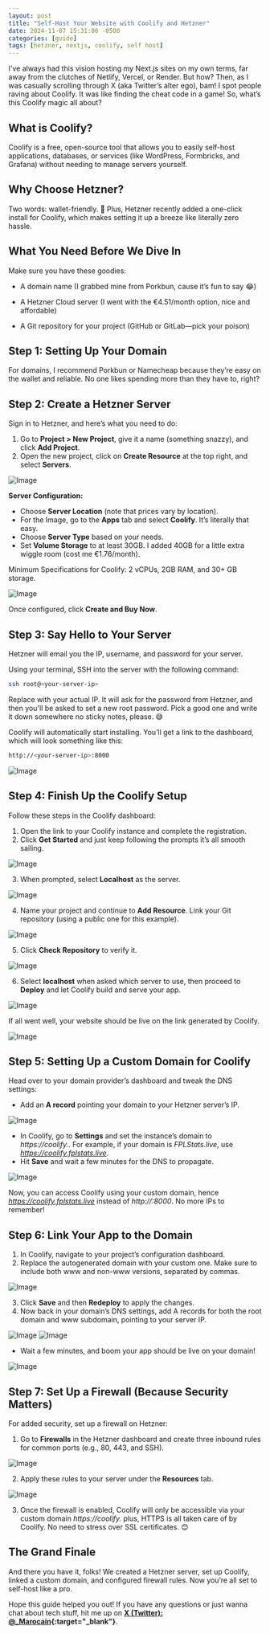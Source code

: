 ```yaml
---
layout: post
title: "Self-Host Your Website with Coolify and Hetzner"
date: 2024-11-07 15:31:00 -0500
categories: [guide]
tags: [hetzner, nextjs, coolify, self host]
---
```

I've always had this vision hosting my Next.js sites on my own terms, far away from the clutches of Netlify, Vercel, or Render. But how? Then, as I was casually scrolling through X (aka Twitter’s alter ego), bam! I spot people raving about Coolify. It was like finding the cheat code in a game! So, what’s this Coolify magic all about?

## What is Coolify?

Coolify is a free, open-source tool that allows you to easily self-host applications, databases, or services (like WordPress, Formbricks, and Grafana) without needing to manage servers yourself.

## Why Choose Hetzner?

Two words: wallet-friendly. 💸 Plus, Hetzner recently added a one-click install for Coolify, which makes setting it up a breeze like literally zero hassle.

## What You Need Before We Dive In

Make sure you have these goodies:

- A domain name (I grabbed mine from Porkbun, cause it’s fun to say 😂)

- A Hetzner Cloud server (I went with the €4.51/month option, nice and affordable)

- A Git repository for your project (GitHub or GitLab—pick your poison)


## Step 1: Setting Up Your Domain

For domains, I recommend Porkbun or Namecheap because they’re easy on the wallet and reliable. No one likes spending more than they have to, right?

## Step 2: Create a Hetzner Server

Sign in to Hetzner, and here’s what you need to do:

1. Go to **Project > New Project**, give it a name (something snazzy), and click **Add Project**.
2. Open the new project, click on **Create Resource** at the top right, and select **Servers**.

![Image](/assets/images/blog/hetzner01.png)

**Server Configuration:**

- Choose **Server Location** (note that prices vary by location).
- For the Image, go to the **Apps** tab and select **Coolify**. It’s literally that easy.
- Choose **Server Type** based on your needs.
- Set **Volume Storage** to at least 30GB. I added 40GB for a little extra wiggle room (cost me €1.76/month).

Minimum Specifications for Coolify: 2 vCPUs, 2GB RAM, and 30+ GB storage.

![Image](/assets/images/blog/hetznerdashboard.png)

Once configured, click **Create and Buy Now**.

## Step 3: Say Hello to Your Server

Hetzner will email you the IP, username, and password for your server.

Using your terminal, SSH into the server with the following command:

```bash
ssh root@<your-server-ip>
```

Replace *<your-server-ip>* with your actual IP. It will ask for the password from Hetzner, and then you'll be asked to set a new root password. Pick a good one and write it down somewhere no sticky notes, please. 😅

Coolify will automatically start installing. You’ll get a link to the dashboard, which will look something like this:

```bash
http://<your-server-ip>:8000
```
![Image](/assets/images/blog/console.png)

## Step 4: Finish Up the Coolify Setup

Follow these steps in the Coolify dashboard:

1. Open the link to your Coolify instance and complete the registration.
2. Click **Get Started** and just keep following the prompts it’s all smooth sailing.

![Image](/assets/images/blog/welcome.png)

3. When prompted, select **Localhost** as the server.

![Image](/assets/images/blog/serverstep.png)

4. Name your project and continue to **Add Resource**. Link your Git repository (using a public one for this example).

![Image](/assets/images/blog/addgit.png)

5. Click **Check Repository** to verify it.

![Image](/assets/images/blog/giturl.png)

6. Select **localhost** when asked which server to use, then proceed to **Deploy** and let Coolify build and serve your app.

![Image](/assets/images/blog/configstep.png)

If all went well, your website should be live on the link generated by Coolify.

![Image](/assets/images/blog/checksitestep.png)

## Step 5: Setting Up a Custom Domain for Coolify

Head over to your domain provider’s dashboard and tweak the DNS settings:

- Add an **A record** pointing your domain to your Hetzner server’s IP.

![Image](/assets/images/blog/dnscoolify.png)

- In Coolify, go to **Settings** and set the instance’s domain to *https://coolify.<your-domain>*. For example, if your domain is *FPLStats.live*, use *https://coolify.fplstats.live*.
- Hit **Save** and wait a few minutes for the DNS to propagate.

![Image](/assets/images/blog/customdomain.png)

Now, you can access Coolify using your custom domain, hence *https://coolify.fplstats.live* instead of *http://<your-server-ip>:8000*. No more IPs to remember!

## Step 6: Link Your App to the Domain

1. In Coolify, navigate to your project’s configuration dashboard.
2. Replace the autogenerated domain with your custom one. Make sure to include both www and non-www versions, separated by commas.

![Image](/assets/images/blog/sitecustomdomain.png)

3. Click **Save** and then **Redeploy** to apply the changes.
4. Now back in your domain’s DNS settings, add A records for both the root domain and www subdomain, pointing to your server IP.

![Image](/assets/images/blog/arecorddomain.png)
![Image](/assets/images/blog/arecorddomain2.png)

- Wait a few minutes, and boom your app should be live on your domain!

![Image](/assets/images/blog/sitepreview.png)

## Step 7: Set Up a Firewall (Because Security Matters)

For added security, set up a firewall on Hetzner:

1. Go to **Firewalls** in the Hetzner dashboard and create three inbound rules for common ports (e.g., 80, 443, and SSH).

![Image](/assets/images/blog/firewall.png)

2. Apply these rules to your server under the **Resources** tab.

![Image](/assets/images/blog/firewallapply.png)

3. Once the firewall is enabled, Coolify will only be accessible via your custom domain *https://coolify.<your-domain>* plus, HTTPS is all taken care of by Coolify. No need to stress over SSL certificates. 😊

## The Grand Finale

And there you have it, folks! We created a Hetzner server, set up Coolify, linked a custom domain, and configured firewall rules. Now you’re all set to self-host like a pro.

Hope this guide helped you out! If you have any questions or just wanna chat about tech stuff, hit me up on **[X (Twitter): @_Marocain](https://twitter.com/_Marocain){:target="_blank"}**.

